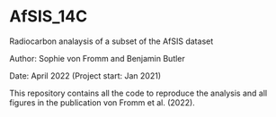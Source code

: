 # AfSIS_14C
Radiocarbon analaysis of a subset of the AfSIS dataset

Author: Sophie von Fromm and Benjamin Butler

Date: April 2022 (Project start: Jan 2021)

This repository contains all the code to reproduce the analysis and all figures in the publication von Fromm et al. (2022). 
